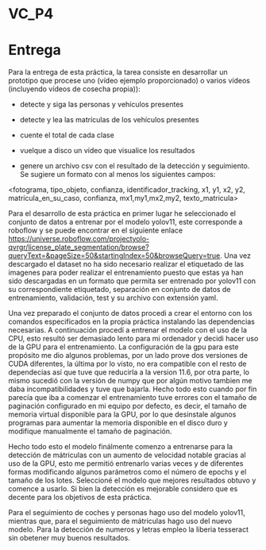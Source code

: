 # VC_P4
# Entrega
Para la entrega de esta práctica, la tarea consiste en desarrollar un prototipo que procese uno (vídeo ejemplo proporcionado) o varios vídeos (incluyendo vídeos de cosecha propia)):


- detecte y siga las personas y vehículos presentes
  
- detecte y lea las matrículas de los vehículos presentes
  
- cuente el total de cada clase
  
- vuelque a disco un vídeo que visualice los resultados
  
- genere un archivo csv con el resultado de la detección y seguimiento. Se sugiere un formato con al menos los siguientes campos:
  
<fotograma, tipo_objeto, confianza, identificador_tracking, x1, y1, x2, y2, matrícula_en_su_caso, confianza, mx1,my1,mx2,my2, texto_matricula>


Para el desarrollo de esta práctica en primer lugar he seleccionado el conjunto de datos a entrenar por el modelo yolov11, este corresponde a roboflow y se puede encontrar en el siguiente enlace https://universe.roboflow.com/projectyolo-qvrgr/license_plate_segmentation/browse?queryText=&pageSize=50&startingIndex=50&browseQuery=true. Una vez descargado el dataset no ha sido necesario realizar el etiquetado de las imagenes para poder realizar el entrenamiento puesto que estas ya han sido descargadas en un formato que permita ser entrenado por yolov11 con su correspondiente etiquetado, separación en conjunto de datos de entrenamiento, validación, test y su archivo con extensión yaml.


Una vez preparado el conjunto de datos procedi a crear el entorno con los comandos especificados en la propia práctica instalando las dependencias necesarias. A continuación procedí a entrenar el modelo con el uso de la CPU, esto resultó ser demasiado lento para mi ordenador y decidi hacer uso de la GPU para el entrenamiento. 
La configuración de la gpu para este propósito me dio algunos problemas, por un lado prove dos versiones de CUDA diferentes, la última por lo visto, no era compatible con el resto de dependecias así que tuve que reducirla a la version 11.6, por otra parte, lo mismo sucedió con la versión de numpy que por algún motivo tambien me daba incompatibilidades y tuve que bajarla. Hecho todo esto cuando por fin parecía que iba a comenzar el entrenamiento tuve errores con el tamaño de paginación configurado en mi equipo por defecto, es decir, el tamaño de memoria virtual disponible para la GPU, por lo que desinstale algunos programas para aumentar la memoria disponible en el disco duro y modifique manualmente el tamaño de paginación. 


Hecho todo esto el modelo finálmente comenzo a entrenarse para la detección de mátriculas con un aumento de velocidad notable gracias al uso de la GPU, esto me permitió entrenarlo varias veces y de diferentes formas modificando algunos parámetros como el número de epochs y el tamaño de los lotes. Seleccioné el modelo que mejores resultados obtuvo y comence a usarlo. Si bien la detección es mejorable considero que es decente para los objetivos de esta práctica. 


Para el seguimiento de coches y personas hago uso del modelo yolov11, mientras que, para el seguimiento de mátriculas hago uso del nuevo modelo. 
Para la detección de numeros y letras empleo la liberia tesseract sin obetener muy buenos resultados.



